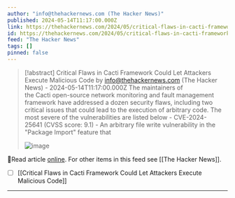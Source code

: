 ```yaml
---
author: "info@thehackernews.com (The Hacker News)"
published: 2024-05-14T11:17:00.000Z
link: https://thehackernews.com/2024/05/critical-flaws-in-cacti-framework-could.html
id: https://thehackernews.com/2024/05/critical-flaws-in-cacti-framework-could.html
feed: "The Hacker News"
tags: []
pinned: false
---
```

> [!abstract] Critical Flaws in Cacti Framework Could Let Attackers Execute Malicious Code by info@thehackernews.com (The Hacker News) - 2024-05-14T11:17:00.000Z
> The maintainers of the Cacti open-source network monitoring and fault management framework have addressed a dozen security flaws, including two critical issues that could lead to the execution of arbitrary code. The most severe of the vulnerabilities are listed below - CVE-2024-25641 (CVSS score: 9.1) - An arbitrary file write vulnerability in the "Package Import" feature that
>
> ![image](https://blogger.googleusercontent.com/img/b/R29vZ2xl/AVvXsEiHLObaDDW6hdIpLGFNDDk2sYbQB81_DFHKufB40rUMtjWDIHnxm6KFsECxwXCMaSXiZNYt11Oqp_5iWn7F6THWOMJPE2HZLD1jjV5t20PcFyEG_IyW9sWX00AsLPlfT-XhA00tSyHjNdwe1NjptEAWja1IH6HUuMGJAihrs6Y9sjQbAeUTH24vfCQ-Medf/s1600/catci.png)

🔗Read article [online](https://thehackernews.com/2024/05/critical-flaws-in-cacti-framework-could.html). For other items in this feed see [[The Hacker News]].

- [ ] [[Critical Flaws in Cacti Framework Could Let Attackers Execute Malicious Code]]
- - -

